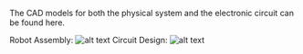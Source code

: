 The CAD models for both the physical system and the electronic circuit can be found here.

Robot Assembly:
![alt text](https://github.com/KianLWP/Final-Year-Research-Project-2020/edit/main/CAD/Assembly.JPG?raw=true)
Circuit Design:
![alt text](https://github.com/KianLWP/Final-Year-Research-Project-2020/edit/main/CAD/Schematic.JPG?raw=true)
